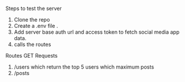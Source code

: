 Steps to test the server 

1. Clone the repo 
2. Create a .env file .
3. Add server base auth url and access token to fetch social media app data.
4. calls the routes

Routes 
GET Requests
1. /users which return the top 5 users which maximum posts
2. /posts 
